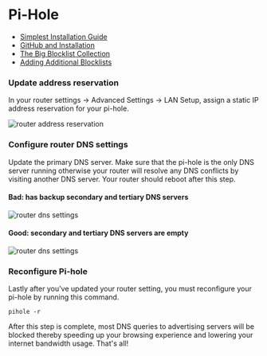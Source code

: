 # Pi-Hole

- [Simplest Installation Guide](https://www.stakebox.org/blogs/learn/getting-started-with-pi-hole-your-network-wide-ad-blocker)
- [GitHub and Installation](https://github.com/pi-hole/pi-hole#curl--ssl-httpsinstallpi-holenet--bash)
- [The Big Blocklist Collection](https://firebog.net/)
- [Adding Additional Blocklists](https://discourse.pi-hole.net/t/how-do-i-add-additional-block-lists-to-pi-hole/259)

### Update address reservation
In your router settings -> Advanced Settings -> LAN Setup,
assign a static IP address reservation for your pi-hole.

![router address reservation](https://user-images.githubusercontent.com/3826772/46258639-246f0d00-c49c-11e8-88c0-3ca77e0dbb37.png)


### Configure router DNS settings

Update the primary DNS server. Make sure that the pi-hole is the only DNS
server running otherwise your router will resolve any DNS conflicts by
visiting another DNS server. Your router should reboot after this step.


#### Bad: has backup secondary and tertiary DNS servers
![router dns settings](https://user-images.githubusercontent.com/3826772/46082360-e789da00-c16c-11e8-8f80-db7ae0c9f6c8.png)

#### Good: secondary and tertiary DNS servers are empty
![router dns settings](https://user-images.githubusercontent.com/3826772/46258622-cfcb9200-c49b-11e8-8d08-b4b966895109.png)

### Reconfigure Pi-hole
Lastly after you've updated your router setting, you must reconfigure your
pi-hole by running this command.

```
pihole -r
```

After this step is complete, most DNS queries to advertising servers
will be blocked thereby speeding up your browsing experience and lowering your
internet bandwidth usage. That's all!
